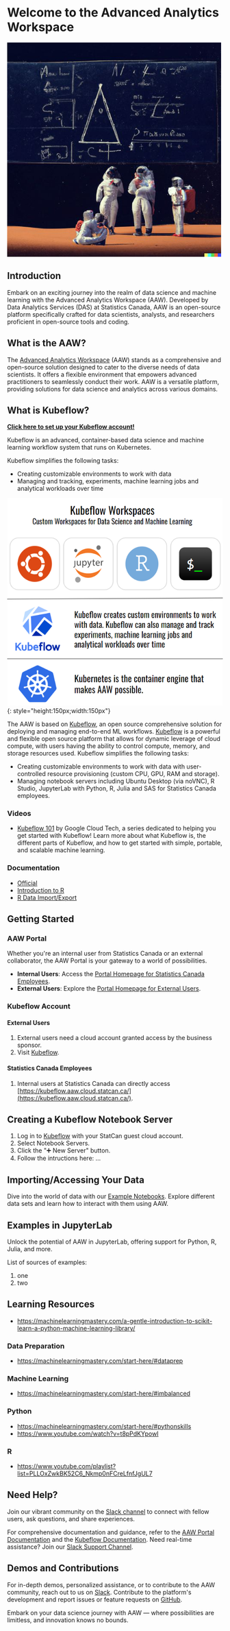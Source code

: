 # Welcome to the Advanced Analytics Workspace

![Statistics](images/statistics-on-the-moon-small.jpg)

## Introduction

Embark on an exciting journey into the realm of data science and machine learning with the Advanced Analytics Workspace (AAW). Developed by Data Analytics Services (DAS) at Statistics Canada, AAW is an open-source platform specifically crafted for data scientists, analysts, and researchers proficient in open-source tools and coding.

## What is the AAW?

The [Advanced Analytics Workspace](https://www.statcan.gc.ca/data-analytics-services/aaw) (AAW) stands as a comprehensive and open-source solution designed to cater to the diverse needs of data scientists. It offers a flexible environment that empowers advanced practitioners to seamlessly conduct their work. AAW is a versatile platform, providing solutions for data science and analytics across various domains.

## What is Kubeflow?

**[Click here to set up your Kubeflow account!](https://kubeflow.aaw.cloud.statcan.ca/)**

Kubeflow is an advanced, container-based data science and machine learning workflow system that runs on Kubernetes.

Kubeflow simplifies the following tasks:

- Creating customizable environments to work with data
- Managing and tracking, experiments, machine learning jobs and analytical workloads over time

![AAW Architecture](images/kubeflow-stack.png){: style="height:150px;width:150px"}

The AAW is based on [Kubeflow](1-Experiments/Kubeflow/), an open source comprehensive solution for deploying and managing end-to-end ML workflows. [Kubeflow](1-Experiments/Kubeflow/) is a powerful and flexible open source platform that allows for dynamic leverage of cloud compute, with users having the ability to control compute, memory, and storage resources used. Kubeflow simplifies the following tasks:

- Creating customizable environments to work with data with user-controlled resource provisioning (custom CPU, GPU, RAM and storage).
- Managing notebook servers including Ubuntu Desktop (via noVNC), R Studio, JupyterLab with Python, R, Julia and SAS for Statistics Canada employees.

### Videos

- [Kubeflow 101](https://www.youtube.com/playlist?list=PLIivdWyY5sqLS4lN75RPDEyBgTro_YX7x) by Google Cloud Tech, a series dedicated to helping you get started with Kubeflow! Learn more about what Kubeflow is, the different parts of Kubeflow, and how to get started with simple, portable, and scalable machine learning.

### Documentation

- [Official](https://www.kubeflow.org/)
- [Introduction to R](https://cran.r-project.org/doc/manuals/r-release/R-intro.pdf)
- [R Data Import/Export](https://cran.r-project.org/doc/manuals/r-release/R-data.pdf)
    
## Getting Started

### AAW Portal

Whether you're an internal user from Statistics Canada or an external collaborator, the AAW Portal is your gateway to a world of possibilities.

- **Internal Users**: Access the [Portal Homepage for Statistics Canada Employees](https://www.statcan.gc.ca/data-analytics-service/aaw).
- **External Users**: Explore the [Portal Homepage for External Users](https://www.statcan.gc.ca/data-analytics-services/overview).

### Kubeflow Account

#### External Users

1. External users need a cloud account granted access by the business sponsor.
2. Visit [Kubeflow](https://kubeflow.aaw.cloud.statcan.ca/).

#### Statistics Canada Employees

1. Internal users at Statistics Canada can directly access [https://kubeflow.aaw.cloud.statcan.ca/](https://kubeflow.aaw.cloud.statcan.ca/).

## Creating a Kubeflow Notebook Server

1. Log in to [Kubeflow](https://kubeflow.aaw.cloud.statcan.ca/) with your StatCan guest cloud account.
2. Select Notebook Servers.
3. Click the "➕ New Server" button.
4. Follow the intructions here: ...

## Importing/Accessing Your Data

Dive into the world of data with our [Example Notebooks](https://statcan.github.io/aaw/en/1-Experiments/Notebooks/DrawData_EN.html). Explore different data sets and learn how to interact with them using AAW.

## Examples in JupyterLab

Unlock the potential of AAW in JupyterLab, offering support for Python, R, Julia, and more. 

List of sources of examples:

1. one
2. two

## Learning Resources

- https://machinelearningmastery.com/a-gentle-introduction-to-scikit-learn-a-python-machine-learning-library/

### Data Preparation

- https://machinelearningmastery.com/start-here/#dataprep


### Machine Learning 

- https://machinelearningmastery.com/start-here/#imbalanced

### Python

- https://machinelearningmastery.com/start-here/#pythonskills
- https://www.youtube.com/watch?v=t8pPdKYpowI

### R

- https://www.youtube.com/playlist?list=PLLOxZwkBK52C6_Nkmp0nFCreLfnfJgUL7

## Need Help?

Join our vibrant community on the [Slack channel](https://statcan-aaw.slack.com/) to connect with fellow users, ask questions, and share experiences.

For comprehensive documentation and guidance, refer to the [AAW Portal Documentation](https://statcan.github.io/aaw/) and the [Kubeflow Documentation](https://www.kubeflow.org/docs/). Need real-time assistance? Join our [Slack Support Channel](https://statcan-aaw.slack.com).

## Demos and Contributions

For in-depth demos, personalized assistance, or to contribute to the AAW community, reach out to us on [Slack](https://statcan-aaw.slack.com). Contribute to the platform's development and report issues or feature requests on [GitHub](https://github.com/StatCan/aaw).

Embark on your data science journey with AAW — where possibilities are limitless, and innovation knows no bounds.
